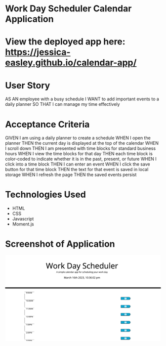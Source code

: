 # Work Day Scheduler Calendar Application

# View the deployed app here: https://jessica-easley.github.io/calendar-app/

# User Story
AS AN employee with a busy schedule
I WANT to add important events to a daily planner
SO THAT I can manage my time effectively

# Acceptance Criteria 
GIVEN I am using a daily planner to create a schedule
WHEN I open the planner
THEN the current day is displayed at the top of the calendar
WHEN I scroll down
THEN I am presented with time blocks for standard business hours
WHEN I view the time blocks for that day
THEN each time block is color-coded to indicate whether it is in the past, present, or future
WHEN I click into a time block
THEN I can enter an event
WHEN I click the save button for that time block
THEN the text for that event is saved in local storage
WHEN I refresh the page
THEN the saved events persist

# Technologies Used 

 * HTML
 * CSS
 * Javascript
 * Moment.js

# Screenshot of Application

![Work Day Scheduler](assets/images/calendar-app.png)
